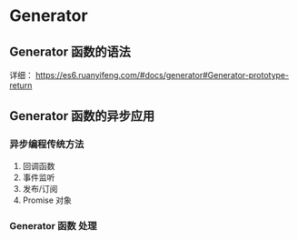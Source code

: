 # Generator
## Generator 函数的语法
详细： https://es6.ruanyifeng.com/#docs/generator#Generator-prototype-return

## Generator 函数的异步应用
### 异步编程传统方法
1. 回调函数
2. 事件监听
3. 发布/订阅
4. Promise 对象

### Generator 函数 处理